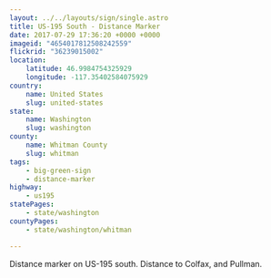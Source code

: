 ```yaml
---
layout: ../../layouts/sign/single.astro
title: US-195 South - Distance Marker
date: 2017-07-29 17:36:20 +0000 +0000
imageid: "4654017812508242559"
flickrid: "36239015002"
location:
    latitude: 46.9984754325929
    longitude: -117.35402584075929
country:
    name: United States
    slug: united-states
state:
    name: Washington
    slug: washington
county:
    name: Whitman County
    slug: whitman
tags:
    - big-green-sign
    - distance-marker
highway:
    - us195
statePages:
    - state/washington
countyPages:
    - state/washington/whitman

---
```

Distance marker on US-195 south.  Distance to Colfax, and Pullman.